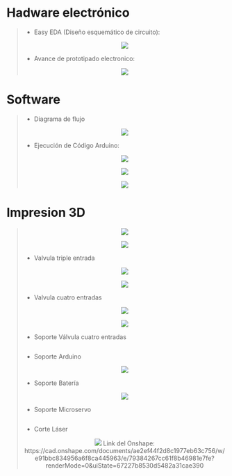 # Hadware electrónico   
> * Easy EDA (Diseño esquemático de circuito):
> <p align="center"><img src="https://github.com/user-attachments/assets/2ab3e275-054f-453f-8110-692ace6dc029">
>
> * Avance de prototipado electronico:
> <p align="center"><img src="https://github.com/user-attachments/assets/618b7ec4-254a-4fbd-a170-7fd86dba78e3">

# Software
> * Diagrama de flujo
> <p align="center"><img src="https://github.com/user-attachments/assets/2e1a1059-2ac1-4aa0-959e-a0bdc8e00069">
>
> * Ejecución de Código Arduino:
> <p align="center"><img src="https://github.com/user-attachments/assets/6a726837-8b29-4b2a-88b5-3fcc89a9ebb9">
> <p align="center"><img src="https://github.com/user-attachments/assets/7092cb8e-6bde-4bb2-bf36-a43fe20ef2a0">
> <p align="center"><img src="https://github.com/user-attachments/assets/e8100ff5-0dd5-49c5-b6a2-baa1c7abb6a7">

# Impresion 3D
> <p align="center"><img src="https://github.com/user-attachments/assets/2a52bec2-83e9-4b50-a450-6b003397a70d">
> <p align="center"><img src="https://github.com/user-attachments/assets/345d50b3-f4ed-4a13-8fd4-e3e1ab526740">
>
> * Valvula triple entrada
> <p align="center"><img src="https://github.com/user-attachments/assets/b03eb3ac-d6e7-4357-8d3f-7dac66444218">
> <p align="center"><img src="https://github.com/user-attachments/assets/bfa78c95-42f5-4ff4-a1c6-c56edaf36ee5">
>
> * Valvula cuatro entradas
> <p align="center"><img src="https://github.com/user-attachments/assets/4f0a4f0c-c673-41f0-a11e-6dbff4c14c62">
> <p align="center"><img src="https://github.com/user-attachments/assets/bfa78c95-42f5-4ff4-a1c6-c56edaf36ee5">
>
>  * Soporte Válvula cuatro entradas
>   
> <p align="center"><img src="">
>
>  * Soporte Arduino
> <p align="center"><img src="https://github.com/user-attachments/assets/0e6f8292-1cc3-4b00-890e-c15fdf17cf93">
>
>  * Soporte Batería 
> <p align="center"><img src="https://github.com/user-attachments/assets/e5761308-98bf-4d20-9bfe-0afbf6553bf9">
>
>  * Soporte Microservo
> <p align="center"><img src="">
>
>  * Corte Láser
> <p align="center"><img src="https://github.com/user-attachments/assets/d8608fbb-68b7-4307-9312-e61b06be372f"> 
> Link del Onshape: https://cad.onshape.com/documents/ae2ef44f2d8c1977eb63c756/w/e91bbc834956a6f8ca445963/e/79384267cc61f8b46981e7fe?renderMode=0&uiState=67227b8530d5482a31cae390 

